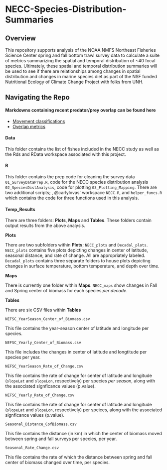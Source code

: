 # NECC-Species-Distribution-Summaries

## Overview

This repository supports analysis of the NOAA NMFS Northeast Fisheries Science Center spring and fall bottom trawl survey data to calculate a suite of metrics summarizing the spatial and temporal distribution of \~40 focal species. Ultimately, these spatial and temporal distribution summaries will be used to see if there are relationships among changes in spatial distribution and changes in marine species diet as part of the NSF funded Nutritional Ecology of Climate Change Project with folks from UNH.

## Navigating the Repo

#### Markdowns containing recent predator/prey overlap can be found here

-   [Movement classifications](https://carlylovas.github.io/NECC-Species-Distribution-Summaries/R/Continuing%20work%20scripts/movement.html)
-   [Overlap metrics](https://carlylovas.github.io/NECC-Species-Distribution-Summaries/R/Continuing%20work%20scripts/overlap.html)

#### Data

This folder contains the list of fishes included in the NECC study as well as the Rds and RData workspace associated with this project.

#### R

This folder contains the prep code for cleaning the survey data `01_SurveyDataPrep.R`, code for the NECC species distribution analysis `02_SpeciesDistAnalysis`, code for plotting `03_Plotting_Mapping`. There are two additional scripts; , @carlylovas' workspace `NECC.R`, and `helper_funcs.R` which contains the code for three functions used in this analysis.

#### Temp_Results

There are three folders: **Plots**, **Maps** and **Tables**. These folders contain output results from the above analysis.

**Plots**

There are two subfolders within **Plots**; `NECC_plots` and `Decadal_plots`. `NECC_plots` contains five plots depicting changes in center of latitude, seasonal distance, and rate of change. All are appropriately labeled. `Decadal_plots` contains three separate folders to house plots depicting changes in surface temperature, bottom temperature, and depth over time.

**Maps**

There is currently one folder within **Maps**. `NECC_maps` show changes in Fall and Spring center of biomass for each species *per decade*.

**Tables**

There are six CSV files within **Tables**

`NEFSC_YearSeason_Center_of_Biomass.csv`

This file contains the year-season center of latitude and longitude per species.

`NEFSC_Yearly_Center_of_Biomass.csv`

This file includes the changes in center of latitude and longtitude per species per year.

`NEFSC_YearSeason_Rate_of_Change.csv`

This file contains the rate of change for center of latitude and longitude (`slopeLat` and `slopeLon`, respectively) per species *per season*, along with the associated signficance values (p.value).

`NEFSC_Yearly_Rate_of_Change.csv`

This file contains the rate of change for center of latitude and longitude (`slopeLat` and `slopeLon`, respectively) per speices, along with the associated signficance values (p.value).

`Seasonal_Distance_CofBiomass.csv`

This file contains the distance (in km) in which the center of biomass moved between spring and fall surveys per species, per year.

`Seasonal_Rate_Change.csv`

This file contains the rate of which the distance between spring and fall center of biomass changed over time, per species.

